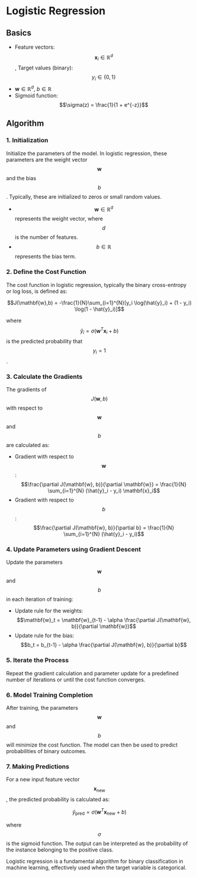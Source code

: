 # Logistic Regression

## Basics

* Feature vectors: $${\mathbf{x}_i} \in \mathbb{R}^d$$, Target values (binary): $${y_i} \in \{0, 1\}$$
* $\mathbf{w} \in \mathbb{R}^d$, $b\in\mathbb{R}$
* Sigmoid function: $$\sigma(z) = \frac{1}{1 + e^{-z}}$$

## Algorithm

### 1. Initialization

Initialize the parameters of the model. In logistic regression, these parameters are the weight vector $$\mathbf{w}$$ and the bias $$b$$. Typically, these are initialized to zeros or small random values.

- $$\mathbf{w} \in \mathbb{R}^d$$ represents the weight vector, where $$d$$ is the number of features.
- $$b \in \mathbb{R}$$ represents the bias term.

### 2. Define the Cost Function

The cost function in logistic regression, typically the binary cross-entropy or log loss, is defined as:

$$J(\mathbf{w},b) = -\frac{1}{N}\sum_{i=1}^{N}[y_i \log(\hat{y}_i) + (1 - y_i) \log(1 - \hat{y}_i)]$$

where $$\hat{y}_i = \sigma(\mathbf{w}^T \mathbf{x}_i + b)$$ is the predicted probability that $$y_i = 1$$.

### 3. Calculate the Gradients

The gradients of $$J(\mathbf{w}, b)$$ with respect to $$\mathbf{w}$$ and $$b$$ are calculated as:

- Gradient with respect to $$\mathbf{w}$$:
  $$\frac{\partial J(\mathbf{w}, b)}{\partial \mathbf{w}} = \frac{1}{N} \sum_{i=1}^{N} (\hat{y}_i - y_i) \mathbf{x}_i$$
- Gradient with respect to $$b$$:
  $$\frac{\partial J(\mathbf{w}, b)}{\partial b} = \frac{1}{N} \sum_{i=1}^{N} (\hat{y}_i - y_i)$$

### 4. Update Parameters using Gradient Descent

Update the parameters $$\mathbf{w}$$ and $$b$$ in each iteration of training:

- Update rule for the weights:
  $$\mathbf{w}_t = \mathbf{w}_{t-1} - \alpha \frac{\partial J(\mathbf{w}, b)}{\partial \mathbf{w}}$$
- Update rule for the bias:
  $$b_t = b_{t-1} - \alpha \frac{\partial J(\mathbf{w}, b)}{\partial b}$$

### 5. Iterate the Process

Repeat the gradient calculation and parameter update for a predefined number of iterations or until the cost function converges.

### 6. Model Training Completion

After training, the parameters $$\mathbf{w}$$ and $$b$$ will minimize the cost function. The model can then be used to predict probabilities of binary outcomes.

### 7. Making Predictions

For a new input feature vector $$\mathbf{x}_{\text{new}}$$, the predicted probability is calculated as:

$$\hat{y}_{\text{pred}} = \sigma(\mathbf{w}^T \mathbf{x}_{\text{new}} + b)$$

where $$\sigma$$ is the sigmoid function. The output can be interpreted as the probability of the instance belonging to the positive class.

Logistic regression is a fundamental algorithm for binary classification in machine learning, effectively used when the target variable is categorical.